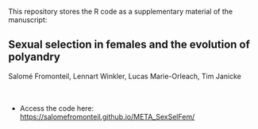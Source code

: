 This repository stores the R code as a supplementary material of the manuscript:  

## Sexual selection in females and the evolution of polyandry  
Salomé Fromonteil, Lennart Winkler, Lucas Marie-Orleach, Tim Janicke  
<br />
<br />

* Access the code here:
https://salomefromonteil.github.io/META_SexSelFem/